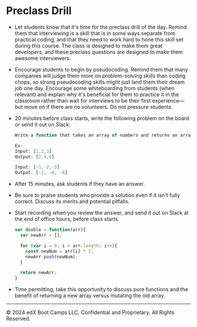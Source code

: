 # Preclass Drill

* Let students know that it's time for the preclass drill of the day. Remind them that interviewing is a skill that is in some ways separate from practical coding, and that they need to work hard to hone this skill set during this course. The class is designed to make them great developers, and these preclass questions are designed to make them awesome interviewers.

* Encourage students to begin by pseudocoding. Remind them that many companies will judge them more on problem-solving skills than coding chops, so strong pseudocoding skills might just land them their dream job one day. Encourage some whiteboarding from students (when relevant) and explain why it's beneficial for them to practice it in the classroom rather than wait for interviews to be their first experience—but move on if there are no volunteers. Do not pressure students.

* 20 minutes before class starts, write the following problem on the board or send it out on Slack:

  ```js
  Write a function that takes an array of numbers and returns an array with each number doubled. 

  Ex:
  Input: [1,2,3]
  Output: [2,4,6]

  Input: [-1,-2,-3]
  Output: [-2, -4, -6]
  ```

* After 15 minutes, ask students if they have an answer.

* Be sure to praise students who provide a solution even if it isn't fully correct. Discuss its merits and potential pitfalls.

* Start recording when you review the answer, and send it out on Slack at the end of office hours, before class starts.

    ```js
    var double = function(arr){
      var newArr = [];

      for (var i = 0; i < arr.length; i++){
        const newNum = arr[i] * 2;
        newArr.push(newNum);
      }

      return newArr;
    }
    ```

* Time permitting, take this opportunity to discuss pure functions and the benefit of returning a new array versus mutating the old array.

---
© 2024 edX Boot Camps LLC. Confidential and Proprietary. All Rights Reserved.
